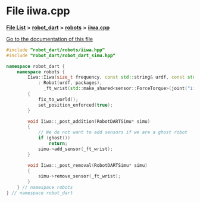 

# File iiwa.cpp

[**File List**](files.md) **>** [**robot\_dart**](dir_166284c5f0440000a6384365f2a45567.md) **>** [**robots**](dir_087fbdcd93b501a5d3f98df93e9f8cc4.md) **>** [**iiwa.cpp**](iiwa_8cpp.md)

[Go to the documentation of this file](iiwa_8cpp.md)


```C++
#include "robot_dart/robots/iiwa.hpp"
#include "robot_dart/robot_dart_simu.hpp"

namespace robot_dart {
    namespace robots {
        Iiwa::Iiwa(size_t frequency, const std::string& urdf, const std::vector<std::pair<std::string, std::string>>& packages)
            : Robot(urdf, packages),
              _ft_wrist(std::make_shared<sensor::ForceTorque>(joint("iiwa_joint_ee"), frequency))
        {
            fix_to_world();
            set_position_enforced(true);
        }

        void Iiwa::_post_addition(RobotDARTSimu* simu)
        {
            // We do not want to add sensors if we are a ghost robot
            if (ghost())
                return;
            simu->add_sensor(_ft_wrist);
        }

        void Iiwa::_post_removal(RobotDARTSimu* simu)
        {
            simu->remove_sensor(_ft_wrist);
        }
    } // namespace robots
} // namespace robot_dart
```


